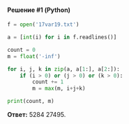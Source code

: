 #### Решение #1 (Python)
```python
f = open('17var19.txt')

a = [int(i) for i in f.readlines()]

count = 0
m = float('-inf')

for i, j, k in zip(a, a[1:], a[2:]):
	if (i > 0) or (j > 0) or (k > 0):
		count += 1
		m = max(m, i+j+k)

print(count, m)
```

**Ответ:** 5284 27495.
